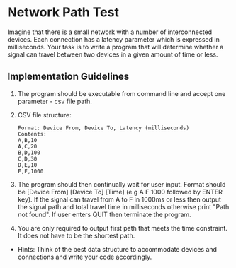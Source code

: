 # Network Path Test

Imagine that there is a small network with a number of interconnected devices. 
Each connection has a latency parameter which is expressed in milliseconds. 
Your task is to write a program that will determine whether a signal can travel between two devices 
in a given amount of time or less.

## Implementation Guidelines

1. The program should be executable from command line and accept one parameter - csv file path.

2. CSV file structure:
    ```
    Format: Device From, Device To, Latency (milliseconds)
    Contents:
    A,B,10 
    A,C,20 
    B,D,100 
    C,D,30 
    D,E,10 
    E,F,1000
    ```
3. The program should then continually wait for user input. Format should be 
   [Device From] [Device To] [Time] (e.g A F 1000 followed by ENTER key). 
   If the signal can travel from A to F in 1000ms or less then output the signal path and 
   total travel time in milliseconds otherwise print "Path not found". 
   If user enters QUIT then terminate the program.

4. You are only required to output first path that meets the time constraint. 
   It does not have to be the shortest path.

* Hints:
  Think of the best data structure to accommodate devices and connections and write your code accordingly.
  
  
